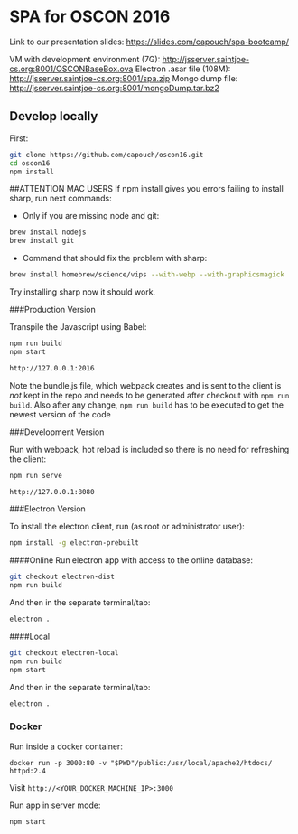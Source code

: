 # SPA for OSCON 2016

Link to our presentation slides: https://slides.com/capouch/spa-bootcamp/

VM with development environment (7G): http://jsserver.saintjoe-cs.org:8001/OSCONBaseBox.ova
Electron .asar file (108M): http://jsserver.saintjoe-cs.org:8001/spa.zip
Mongo dump file: http://jsserver.saintjoe-cs.org:8001/mongoDump.tar.bz2

## Develop locally

First:

```bash
git clone https://github.com/capouch/oscon16.git
cd oscon16
npm install
```

##ATTENTION MAC USERS
If npm install gives you errors failing to install sharp, run next commands:

- Only if you are missing node and git:
```bash
brew install nodejs
brew install git
```
- Command that should fix the problem with sharp:
```bash
brew install homebrew/science/vips --with-webp --with-graphicsmagick
```
Try installing sharp now it should work.


###Production Version

Transpile the Javascript using Babel:

```bash
npm run build
npm start
```
```bash
http://127.0.0.1:2016
```
Note the bundle.js file, which webpack creates and is sent to the client is
*not* kept in the repo and needs to be generated after checkout with
`npm run build`. Also after any change, `npm run build` has to be
executed to get the newest version of the code


###Development Version

Run with webpack, hot reload is included so there is no need for refreshing the client:

```bash
npm run serve
```
```bash
http://127.0.0.1:8080
```

###Electron Version

To install the electron client, run (as root or administrator user):
```bash
npm install -g electron-prebuilt
```
####Online
Run electron app with access to the online database:

```bash
git checkout electron-dist
npm run build
```
And then in the separate terminal/tab:

```bash
electron .
```


####Local
```bash
git checkout electron-local
npm run build
npm start
```
And then in the separate terminal/tab:

```bash
electron .
```


### Docker
Run inside a docker container:

```
docker run -p 3000:80 -v "$PWD"/public:/usr/local/apache2/htdocs/ httpd:2.4
```

Visit `http://<YOUR_DOCKER_MACHINE_IP>:3000`

Run app in server mode:

```
npm start
```
